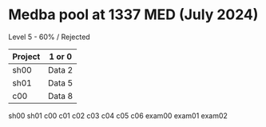 # Medba pool at 1337 MED (July 2024)
Level 5 - 60% / Rejected

| Project | 1 or 0 |
|----------|----------|
| sh00   | Data 2   |
| sh01   | Data 5   |
| c00   | Data 8   |







sh00
sh01
c00
c01
c02
c03
c04
c05
c06
exam00
exam01
exam02
